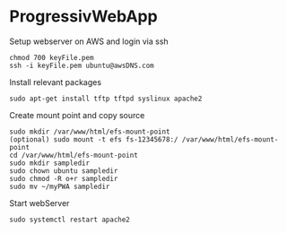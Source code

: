 # ProgressivWebApp


Setup webserver on AWS and login via ssh
```
chmod 700 keyFile.pem
ssh -i keyFile.pem ubuntu@awsDNS.com
```

Install relevant packages
```
sudo apt-get install tftp tftpd syslinux apache2
```

Create mount point and copy source
```
sudo mkdir /var/www/html/efs-mount-point
(optional) sudo mount -t efs fs-12345678:/ /var/www/html/efs-mount-point
cd /var/www/html/efs-mount-point 
sudo mkdir sampledir
sudo chown ubuntu sampledir
sudo chmod -R o+r sampledir
sudo mv ~/myPWA sampledir
```

Start webServer
```
sudo systemctl restart apache2
```




